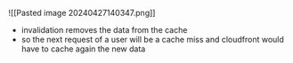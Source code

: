 ![[Pasted image 20240427140347.png]]
- invalidation removes the data from the cache
- so the next request of a user will be a cache miss and cloudfront would have to cache again the new data